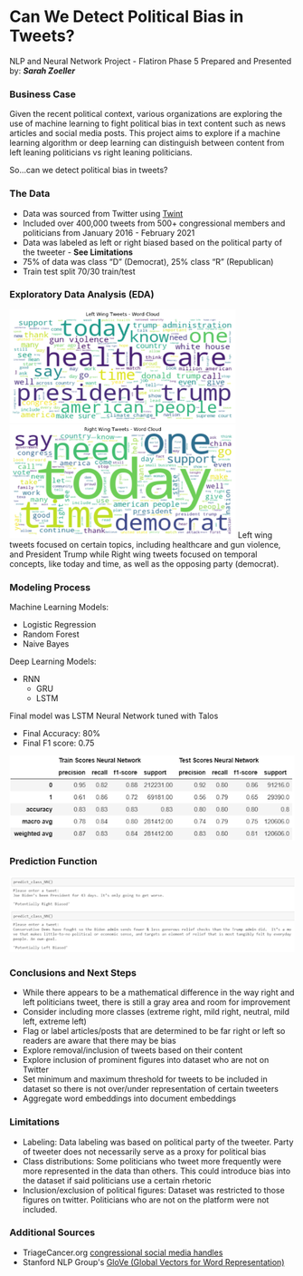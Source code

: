 # Can We Detect Political Bias in Tweets?
NLP and Neural Network Project - Flatiron Phase 5
Prepared and Presented by:  **_Sarah Zoeller_**

### Business Case   
Given the recent political context, various organizations are exploring the use of machine learning to fight political bias in text content such as news articles and social media posts. This project aims to explore if a machine learning algorithm or deep learning can distinguish between content from left leaning politicians vs right leaning politicians.

So...can we detect political bias in tweets?

### The Data
- Data was sourced from Twitter using [Twint](https://github.com/twintproject/twint/)
- Included over 400,000 tweets from 500+ congressional members and politicians from January 2016 - February 2021
- Data was labeled as left or right biased based on the political party of the tweeter - **See Limitations**
- 75% of data was class “D” (Democrat), 25% class “R” (Republican)
- Train test split 70/30 train/test

### Exploratory Data Analysis (EDA)
<img src="https://github.com/swzoeller/NLP-Capstone/blob/main/Images/wcl.png" width="400" height="200"/>

<img src="https://github.com/swzoeller/NLP-Capstone/blob/main/Images/wcr.png" width="400" height="200"/>
Left wing tweets focused on certain topics, including healthcare and gun violence, and President Trump while Right wing tweets focused on temporal concepts, like today and time, as well as the opposing party (democrat).

### Modeling Process
Machine Learning Models:
- Logistic Regression
- Random Forest
- Naive Bayes

Deep Learning Models:
- RNN
  - GRU  
  - LSTM
 
Final model was LSTM Neural Network tuned with Talos
  - Final Accuracy: 80%
  - Final F1 score: 0.75

![Final Model Stats](https://github.com/swzoeller/NLP-Capstone/blob/main/Images/finalmodel.png)

### Prediction Function
![Function Sample](https://github.com/swzoeller/NLP-Capstone/blob/main/Images/prediction.png)

### Conclusions and Next Steps
- While there appears to be a mathematical difference in the way right and left politicians tweet, there is still a gray area and room for improvement
- Consider including more classes (extreme right, mild right, neutral, mild left, extreme left)
- Flag or label articles/posts that are determined to be far right or left so readers are aware that there may be bias
- Explore removal/inclusion of tweets based on their content
- Explore inclusion of prominent figures into dataset who are not on Twitter
- Set minimum and maximum threshold for tweets to be included in dataset so there is not over/under representation of certain tweeters
- Aggregate word embeddings into document embeddings

### Limitations
- Labeling: Data labeling was based on political party of the tweeter. Party of tweeter does  not necessarily serve as a proxy for political bias
- Class distributions: Some politicians who tweet more frequently were more represented in the data than others. This could introduce bias into the dataset if said politicians use a certain rhetoric
- Inclusion/exclusion of political figures: Dataset was restricted to those figures on twitter. Politicians who are not on the platform were not included. 

### Additional Sources
- TriageCancer.org [congressional social media handles](https://triagecancer.org/congressional-social-media)
- Stanford NLP Group's [GloVe (Global Vectors for Word Representation)](https://nlp.stanford.edu/projects/glove/)

